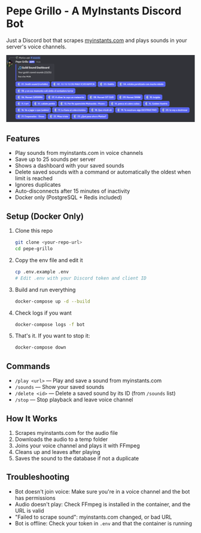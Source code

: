 # Pepe Grillo - A MyInstants Discord Bot


Just a Discord bot that scrapes [myinstants.com](https://myinstants.com) and plays sounds in your server's voice channels.

![Guild Sound Dashboard](docs/dashboard-example.png)

## Features

- Play sounds from myinstants.com in voice channels
- Save up to 25 sounds per server
- Shows a dashboard with your saved sounds
- Delete saved sounds with a command or automatically the oldest when limit is reached
- Ignores duplicates
- Auto-disconnects after 15 minutes of inactivity
- Docker only (PostgreSQL + Redis included)

## Setup (Docker Only)

1. Clone this repo
   ```bash
   git clone <your-repo-url>
   cd pepe-grillo
   ```
2. Copy the env file and edit it
   ```bash
   cp .env.example .env
   # Edit .env with your Discord token and client ID
   ```
3. Build and run everything
   ```bash
   docker-compose up -d --build
   ```
4. Check logs if you want
   ```bash
   docker-compose logs -f bot
   ```

5. That's it. If you want to stop it:
   ```bash
   docker-compose down
   ```

## Commands

- `/play <url>` — Play and save a sound from myinstants.com
- `/sounds` — Show your saved sounds
- `/delete <id>` — Delete a saved sound by its ID (from `/sounds` list)
- `/stop` — Stop playback and leave voice channel

## How It Works

1. Scrapes myinstants.com for the audio file
2. Downloads the audio to a temp folder
3. Joins your voice channel and plays it with FFmpeg
4. Cleans up and leaves after playing
5. Saves the sound to the database if not a duplicate

## Troubleshooting

- Bot doesn't join voice: Make sure you're in a voice channel and the bot has permissions
- Audio doesn't play: Check FFmpeg is installed in the container, and the URL is valid
- "Failed to scrape sound": myinstants.com changed, or bad URL
- Bot is offline: Check your token in `.env` and that the container is running
